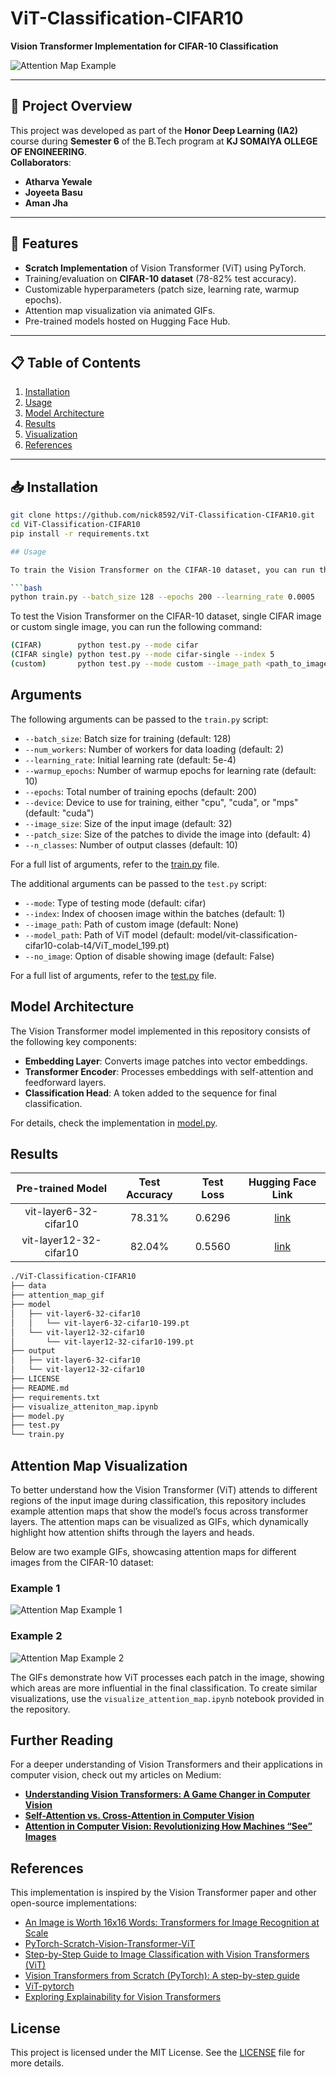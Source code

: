 # ViT-Classification-CIFAR10  
**Vision Transformer Implementation for CIFAR-10 Classification**  

![Attention Map Example](attention_map_gif/cifar-index-21.gif)  

---

## 📜 Project Overview  
This project was developed as part of the **Honor Deep Learning (IA2)** course during **Semester 6** of the B.Tech program at **KJ SOMAIYA OLLEGE OF ENGINEERING**.  
**Collaborators**:  
- **Atharva Yewale**  
- **Joyeeta Basu**  
- **Aman Jha**  

---

## 🚀 Features  
- **Scratch Implementation** of Vision Transformer (ViT) using PyTorch.  
- Training/evaluation on **CIFAR-10 dataset** (78-82% test accuracy).  
- Customizable hyperparameters (patch size, learning rate, warmup epochs).  
- Attention map visualization via animated GIFs.  
- Pre-trained models hosted on Hugging Face Hub.  

---

## 📋 Table of Contents  
1. [Installation](#-installation)  
2. [Usage](#-usage)  
3. [Model Architecture](#-model-architecture)  
4. [Results](#-results)  
5. [Visualization](#-attention-map-visualization)  
6. [References](#-references)  

---

## 📥 Installation  
```bash
git clone https://github.com/nick8592/ViT-Classification-CIFAR10.git
cd ViT-Classification-CIFAR10
pip install -r requirements.txt

## Usage

To train the Vision Transformer on the CIFAR-10 dataset, you can run the following command:

```bash
python train.py --batch_size 128 --epochs 200 --learning_rate 0.0005
```

To test the Vision Transformer on the CIFAR-10 dataset, single CIFAR image or custom single image, you can run the following command:

```bash
(CIFAR)        python test.py --mode cifar
(CIFAR single) python test.py --mode cifar-single --index 5
(custom)       python test.py --mode custom --image_path <path_to_image>
```

## Arguments

The following arguments can be passed to the `train.py` script:

- `--batch_size`: Batch size for training (default: 128)
- `--num_workers`: Number of workers for data loading (default: 2)
- `--learning_rate`: Initial learning rate (default: 5e-4)
- `--warmup_epochs`: Number of warmup epochs for learning rate (default: 10)
- `--epochs`: Total number of training epochs (default: 200)
- `--device`: Device to use for training, either "cpu", "cuda", or "mps" (default: "cuda")
- `--image_size`: Size of the input image (default: 32)
- `--patch_size`: Size of the patches to divide the image into (default: 4)
- `--n_classes`: Number of output classes (default: 10)

For a full list of arguments, refer to the [train.py](./train.py) file.

The additional arguments can be passed to the `test.py` script:

- `--mode`: Type of testing mode (default: cifar)
- `--index`: Index of choosen image within the batches (default: 1)
- `--image_path`: Path of custom image (default: None)
- `--model_path`: Path of ViT model (default: model/vit-classification-cifar10-colab-t4/ViT_model_199.pt)
- `--no_image`: Option of disable showing image (default: False)

For a full list of arguments, refer to the [test.py](./test.py) file.

## Model Architecture

The Vision Transformer model implemented in this repository consists of the following key components:

- **Embedding Layer**: Converts image patches into vector embeddings.
- **Transformer Encoder**: Processes embeddings with self-attention and feedforward layers.
- **Classification Head**: A token added to the sequence for final classification.

For details, check the implementation in [model.py](./model.py).

## Results

|   Pre-trained Model    | Test Accuracy | Test Loss |                       Hugging Face Link                       |
| :--------------------: | :-----------: | :-------: | :-----------------------------------------------------------: |
| vit-layer6-32-cifar10  |    78.31%     |  0.6296   | [link](https://huggingface.co/nickpai/vit-layer6-32-cifar10)  |
| vit-layer12-32-cifar10 |    82.04%     |  0.5560   | [link](https://huggingface.co/nickpai/vit-layer12-32-cifar10) |

```bash
./ViT-Classification-CIFAR10
├── data
├── attention_map_gif
├── model
│   ├── vit-layer6-32-cifar10
│   │   └── vit-layer6-32-cifar10-199.pt
│   └── vit-layer12-32-cifar10
│       └── vit-layer12-32-cifar10-199.pt
├── output
│   ├── vit-layer6-32-cifar10
│   └── vit-layer12-32-cifar10
├── LICENSE
├── README.md
├── requirements.txt
├── visualize_atteniton_map.ipynb
├── model.py
├── test.py
└── train.py
```

## Attention Map Visualization

To better understand how the Vision Transformer (ViT) attends to different regions of the input image during classification, this repository includes example attention maps that show the model’s focus across transformer layers. The attention maps can be visualized as GIFs, which dynamically highlight how attention shifts through the layers and heads.

Below are two example GIFs, showcasing attention maps for different images from the CIFAR-10 dataset:

### Example 1

![Attention Map Example 1](attention_map_gif/cifar-index-10.gif)

### Example 2

![Attention Map Example 2](attention_map_gif/cifar-index-13.gif)

The GIFs demonstrate how ViT processes each patch in the image, showing which areas are more influential in the final classification. To create similar visualizations, use the `visualize_attention_map.ipynb` notebook provided in the repository.

## Further Reading

For a deeper understanding of Vision Transformers and their applications in computer vision, check out my articles on Medium:

- **[Understanding Vision Transformers: A Game Changer in Computer Vision](https://medium.com/@weichenpai/understanding-vision-transformers-a-game-changer-in-computer-vision-dd40980eb750)**  
- **[Self-Attention vs. Cross-Attention in Computer Vision](https://medium.com/@weichenpai/self-attention-vs-cross-attention-in-computer-vision-4623b6d4706f)**
- **[Attention in Computer Vision: Revolutionizing How Machines “See” Images](https://medium.com/@weichenpai/attention-in-computer-vision-revolutionizing-how-machines-see-images-8bef2f1fc986)**   


## References

This implementation is inspired by the Vision Transformer paper and other open-source implementations:

- [An Image is Worth 16x16 Words: Transformers for Image Recognition at Scale](https://arxiv.org/abs/2010.11929)
- [PyTorch-Scratch-Vision-Transformer-ViT](https://github.com/s-chh/PyTorch-Scratch-Vision-Transformer-ViT)
- [Step-by-Step Guide to Image Classification with Vision Transformers (ViT)](https://comsci.blog/posts/vit)
- [Vision Transformers from Scratch (PyTorch): A step-by-step guide](https://medium.com/@brianpulfer/vision-transformers-from-scratch-pytorch-a-step-by-step-guide-96c3313c2e0c)
- [ViT-pytorch](https://github.com/jeonsworld/ViT-pytorch)
- [Exploring Explainability for Vision Transformers](https://jacobgil.github.io/deeplearning/vision-transformer-explainability)

## License

This project is licensed under the MIT License. See the [LICENSE](LICENSE) file for more details.
